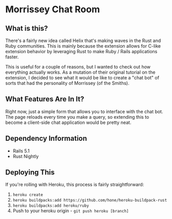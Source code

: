 # Morrissey Chat Room

## What is this?

There's a fairly new idea called Helix that's making waves in the Rust and Ruby communities.
This is mainly because the extension allows for C-like extension behavior by leveraging Rust
to make Ruby / Rails applications faster.

This is useful for a couple of reasons, but I wanted to check out how everything actually works.
As a mutation of their original tutorial on the extension, I decided to see what it would be like
to create a "chat bot" of sorts that had the personality of Morrissey (of the Smiths).

## What Features Are In It?

Right now, just a simple form that allows you to interface with the chat bot. The page reloads
every time you make a query, so extending this to become a client-side chat application would be
pretty neat.

## Dependency Information

* Rails 5.1
* Rust Nightly

## Deploying This

If you're rolling with Heroku, this process is fairly straightforward:

1. `heroku create`
2. `heroku buildpacks:add https://github.com/hone/heroku-buildpack-rust`
3. `heroku buildpacks:add heroku/ruby`
4. Push to your heroku origin - `git push heroku [branch]`
